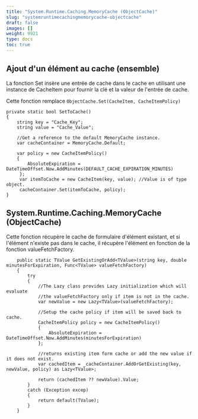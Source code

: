 ```yaml
---
title: "System.Runtime.Caching.MemoryCache (ObjectCache)"
slug: "systemruntimecachingmemorycache-objectcache"
draft: false
images: []
weight: 9921
type: docs
toc: true
---
```


## Ajout d'un élément au cache (ensemble)
La fonction Set insère une entrée de cache dans le cache en utilisant une instance de CacheItem pour fournir la clé et la valeur de l'entrée de cache.

Cette fonction remplace `ObjectCache.Set(CacheItem, CacheItemPolicy)`

    private static bool SetToCache()
    {
        string key = "Cache_Key";
        string value = "Cache_Value";

        //Get a reference to the default MemoryCache instance.
        var cacheContainer = MemoryCache.Default; 

        var policy = new CacheItemPolicy()
        {
            AbsoluteExpiration = DateTimeOffset.Now.AddMinutes(DEFAULT_CACHE_EXPIRATION_MINUTES)
         };
         var itemToCache = new CacheItem(key, value); //Value is of type object.
         cacheContainer.Set(itemToCache, policy);                
    }



## System.Runtime.Caching.MemoryCache (ObjectCache)
Cette fonction récupère le cache de formulaire d'élément existant, et si l'élément n'existe pas dans le cache, il récupère l'élément en fonction de la fonction valueFetchFactory.

        public static TValue GetExistingOrAdd<TValue>(string key, double minutesForExpiration, Func<TValue> valueFetchFactory)
        {            
            try
            {
                //The Lazy class provides Lazy initialization which will evaluate 
                //the valueFetchFactory only if item is not in the cache.
                var newValue = new Lazy<TValue>(valueFetchFactory);

                //Setup the cache policy if item will be saved back to cache.
                CacheItemPolicy policy = new CacheItemPolicy()
                {
                    AbsoluteExpiration = DateTimeOffset.Now.AddMinutes(minutesForExpiration)
                };

                //returns existing item form cache or add the new value if it does not exist.
                var cachedItem = _cacheContainer.AddOrGetExisting(key, newValue, policy) as Lazy<TValue>;

                return (cachedItem ?? newValue).Value;
            }
            catch (Exception excep)
            {
                return default(TValue);
            }
        }

